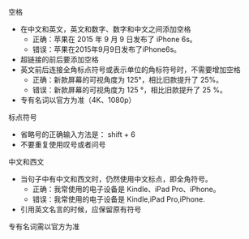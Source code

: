 空格
* 在中文和英文，英文和数字、数字和中文之间添加空格
	* 正确：苹果在 2015 年 9 月 9 日发布了 iPhone 6s。
	* 错误：苹果在2015年9月9日发布了iPhone6s。
* 超链接的前后要添加空格
* 英文前后连接全角标点符号或表示单位的角标符号时，不需要增加空格
	* 正确：新款屏幕的可视角度为 125°，相比旧款提升了 25%。
	* 错误：新款屏幕的可视角度为 125 °，相比旧款提升了 25 %。
* 专有名词以官方为准（4K、1080p）

标点符号
* 省略号的正确输入方法是： shift + 6
* 不要重复使用叹号或者问号

中文和西文
* 当句子中有中文和西文时，仍然使用中文标点，即全角符号。
	* 正确：我常使用的电子设备是 Kindle、iPad Pro、iPhone。
	* 错误：我常使用的电子设备是 Kindle,iPad Pro,iPhone.
* 引用英文名言的时候，应保留原有符号

专有名词需以官方为准